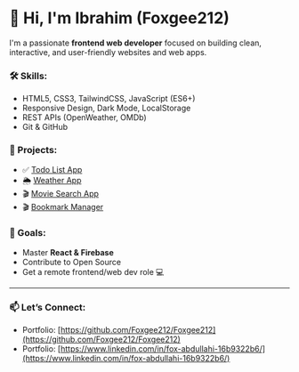 # 👋 Hi, I'm Ibrahim (Foxgee212)

I'm a passionate **frontend web developer** focused on building clean, interactive, and user-friendly websites and web apps.

### 🛠️ Skills:
- HTML5, CSS3, TailwindCSS, JavaScript (ES6+)
- Responsive Design, Dark Mode, LocalStorage
- REST APIs (OpenWeather, OMDb)
- Git & GitHub

### 📂 Projects:
- ✅ [Todo List App](https://github.com/Foxgee212/Foxgee212/tree/main/Foxgee212/projects/todo-app)
- 🌦 [Weather App](https://github.com/Foxgee212/Foxgee212/tree/main/Foxgee212/projects/weather-app)
- 🎬 [Movie Search App](https://github.com/Foxgee212/Foxgee212/tree/main/Foxgee212/projects/movie-search-app)
- 🎬 [Bookmark Manager](https://github.com/Foxgee212/Foxgee212/tree/main/Foxgee212/projects/bookmark-manager)

### 🚀 Goals:
- Master **React & Firebase**
- Contribute to Open Source
- Get a remote frontend/web dev role 💻

---

### 📫 Let’s Connect:
- Portfolio: [https://github.com/Foxgee212/Foxgee212](https://github.com/Foxgee212/Foxgee212)
- Portfolio: [https://www.linkedin.com/in/fox-abdullahi-16b9322b6/](https://www.linkedin.com/in/fox-abdullahi-16b9322b6/)


<!--
**Foxgee212/Foxgee212** is a ✨ _special_ ✨ repository because its `README.md` (this file) appears on your GitHub profile.

Here are some ideas to get you started:

- 🔭 I’m currently working on ...
- 🌱 I’m currently learning ...
- 👯 I’m looking to collaborate on ...
- 🤔 I’m looking for help with ...
- 💬 Ask me about ...
- 📫 How to reach me: ...
- 😄 Pronouns: ...
- ⚡ Fun fact: ...
-->
